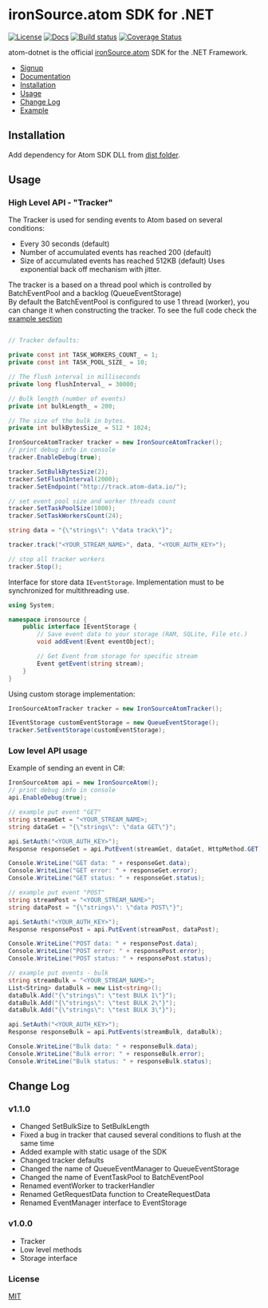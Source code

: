 # ironSource.atom SDK for .NET

[![License][license-image]][license-url]
[![Docs][docs-image]][docs-url]
[![Build status][travis-image]][travis-url]
[![Coverage Status][coverage-image]][coverage-url]

atom-dotnet is the official [ironSource.atom](http://www.ironsrc.com/data-flow-management) SDK for the .NET Framework.

- [Signup](https://atom.ironsrc.com/#/signup)
- [Documentation](https://ironsource.github.io/atom-dotnet/)
- [Installation](#installation)
- [Usage](#usage)
- [Change Log](#change-log)
- [Example](#example)

## Installation

Add dependency for Atom SDK DLL from [dist folder](dist/).

## Usage
 
### High Level API - "Tracker"
The Tracker is used for sending events to Atom based on several conditions:
- Every 30 seconds (default)
- Number of accumulated events has reached 200 (default)
- Size of accumulated events has reached 512KB (default)
Uses exponential back off mechanism with jitter.

The tracker is a based on a thread pool which is controlled by BatchEventPool and a backlog (QueueEventStorage)    
By default the BatchEventPool is configured to use 1 thread (worker), you can change it when constructing the tracker.
To see the full code check the [example section](#example)

```csharp

// Tracker defaults:

private const int TASK_WORKERS_COUNT_ = 1;
private const int TASK_POOL_SIZE_ = 10;

// The flush interval in milliseconds
private long flushInterval_ = 30000;

// Bulk length (number of events)
private int bulkLength_ = 200;

// The size of the bulk in bytes.
private int bulkBytesSize_ = 512 * 1024;

IronSourceAtomTracker tracker = new IronSourceAtomTracker();
// print debug info in console
tracker.EnableDebug(true);

tracker.SetBulkBytesSize(2);
tracker.SetFlushInterval(2000);
tracker.SetEndpoint("http://track.atom-data.io/");

// set event pool size and worker threads count
tracker.SetTaskPoolSize(1000);
tracker.SetTaskWorkersCount(24);

string data = "{\"strings\": \"data track\"}";

tracker.track("<YOUR_STREAM_NAME>", data, "<YOUR_AUTH_KEY>");

// stop all tracker workers
tracker.Stop();
```

Interface for store data `IEventStorage`.
Implementation must to be synchronized for multithreading use.
```csharp
using System;

namespace ironsource {
    public interface IEventStorage {
        // Save event data to your storage (RAM, SQLite, File etc.)
        void addEvent(Event eventObject);

        // Get Event from storage for specific stream
        Event getEvent(string stream);
    }
}
```
Using custom storage implementation:
```csharp
IronSourceAtomTracker tracker = new IronSourceAtomTracker();

IEventStorage customEventStorage = new QueueEventStorage();
tracker.SetEventStorage(customEventStorage);
```

### Low level API usage
Example of sending an event in C#:
```csharp
IronSourceAtom api = new IronSourceAtom();
// print debug info in console
api.EnableDebug(true);

// example put event "GET"
string streamGet = "<YOUR_STREAM_NAME>;
string dataGet = "{\"strings\": \"data GET\"}";

api.SetAuth("<YOUR_AUTH_KEY>");
Response responseGet = api.PutEvent(streamGet, dataGet, HttpMethod.GET);

Console.WriteLine("GET data: " + responseGet.data);
Console.WriteLine("GET error: " + responseGet.error);
Console.WriteLine("GET status: " + responseGet.status);

// example put event "POST"
string streamPost = "<YOUR_STREAM_NAME>";
string dataPost = "{\"strings\": \"data POST\"}";

api.SetAuth("<YOUR_AUTH_KEY>");
Response responsePost = api.PutEvent(streamPost, dataPost);

Console.WriteLine("POST data: " + responsePost.data);
Console.WriteLine("POST error: " + responsePost.error);
Console.WriteLine("POST status: " + responsePost.status);

// example put events - bulk
string streamBulk = "<YOUR_STREAM_NAME>";
List<String> dataBulk = new List<string>(); 
dataBulk.Add("{\"strings\": \"test BULK 1\"}");
dataBulk.Add("{\"strings\": \"test BULK 2\"}");
dataBulk.Add("{\"strings\": \"test BULK 3\"}");

api.SetAuth("<YOUR_AUTH_KEY>");
Response responseBulk = api.PutEvents(streamBulk, dataBulk);

Console.WriteLine("Bulk data: " + responseBulk.data);
Console.WriteLine("Bulk error: " + responseBulk.error);
Console.WriteLine("Bulk status: " + responseBulk.status);
```
## Change Log

### v1.1.0
- Changed SetBulkSize to SetBulkLength
- Fixed a bug in tracker that caused several conditions to flush at the same time
- Added example with static usage of the SDK
- Changed tracker defaults
- Changed the name of QueueEventManager to QueueEventStorage
- Changed the name of EventTaskPool to BatchEventPool
- Renamed eventWorker to trackerHandler
- Renamed GetRequestData function to CreateRequestData
- Renamed EventManager interface to EventStorage

### v1.0.0
- Tracker
- Low level methods
- Storage interface

### License
[MIT](LICENSE)

[license-image]: https://img.shields.io/badge/license-MIT-blue.svg?style=flat-square
[license-url]: LICENSE
[docs-image]: https://img.shields.io/badge/docs-latest-blue.svg
[docs-url]: https://ironsource.github.io/atom-dotnet/
[travis-image]: https://travis-ci.org/ironSource/atom-dotnet.svg?branch=master
[travis-url]: https://travis-ci.org/ironSource/atom-dotnet
[coverage-image]: https://coveralls.io/repos/github/ironSource/atom-dotnet/badge.svg?branch=master
[coverage-url]: https://coveralls.io/github/ironSource/atom-dotnet?branch=master

